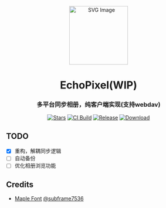 <div align="center">

<img src="https://github.com/shadow3aaa/echo_pixel/raw/refs/heads/main/assets/icon/EchoPixel.svg" width="160" height="160" style="display: block; margin: 0 auto;" alt="SVG Image">

# **EchoPixel(WIP)**

### 多平台同步相册，纯客户端实现(支持webdav)

[![Stars][stars-badge]][stars-url]
[![CI Build][ci-badge]][ci-url]
[![Release][release-badge]][release-url]
[![Download][download-badge]][download-url]

</div>

[stars-badge]: https://img.shields.io/github/stars/shadow3aaa/echo_pixel?style=for-the-badge&logo=github
[stars-url]: https://github.com/shadow3aaa/echo_pixel
[ci-badge]: https://img.shields.io/github/actions/workflow/status/shadow3aaa/echo_pixel/ci.yml?style=for-the-badge&label=CI%20Build&logo=githubactions
[ci-url]: https://github.com/shadow3aaa/echo_pixel/actions/workflows/ci.yml
[release-badge]: https://img.shields.io/github/v/release/shadow3aaa/echo_pixel?style=for-the-badge&logo=rust
[release-url]: https://github.com/shadow3aaa/echo_pixel/releases/latest
[download-badge]: https://img.shields.io/github/downloads/shadow3aaa/echo_pixel/total?style=for-the-badge
[download-url]: https://github.com/shadow3aaa/echo_pixel/releases/latest

## TODO

- [x] 重构，解耦同步逻辑
- [ ] 自动备份
- [ ] 优化相册浏览功能

## Credits

- [Maple Font](https://github.com/subframe7536/Maple-font) [@subframe7536](https://github.com/subframe7536)
